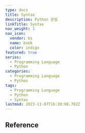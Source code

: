 ```yaml
---
type: docs
title: Syntax
description: Python 문법
linkTitle: Syntax
nav_weight: 1
nav_icon:
  vendor: bs
  name: book
  color: indigo
featured: true
series:
  - Programming Language
  - Python
categories:
  - Programming Language
  - Python
tags:
  - Programming Language
  - Python
  - Syntax
lastmod: 2023-11-07T16:20:08.782Z
---
```


## Reference
